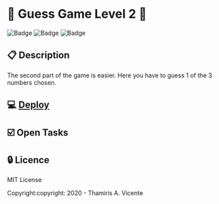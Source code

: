 #  :crystal_ball: Guess Game Level 2 :crystal_ball:

![Badge](https://img.shields.io/static/v1?label=Status&message=Conclued&color=brigthgreen&style=flat&logo=STATUS)
![Badge](https://img.shields.io/static/v1?label=Licence&message=MIT&color=blueviolet&style=flat&logo=MIT)
![Badge](https://img.shields.io/static/v1?label=Language&message=JavaScript&color=yellow&style=flat&logo=Javascript)

## :clipboard: Description

<p>The second part of the game is easier. Here you have to guess 1 of the 3 numbers chosen.</p>

## :computer: [Deploy](https://thamiavicente.github.io/logic_programming/guess_game_lvl2/guess_game_lvl2.html)

## :ballot_box_with_check: Open Tasks

## :lock: Licence

<p>MIT License</p>
<p>Copyright:copyright: 2020 - Thamiris A. Vicente</p>
